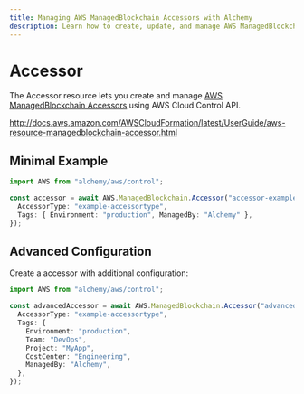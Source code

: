 ```yaml
---
title: Managing AWS ManagedBlockchain Accessors with Alchemy
description: Learn how to create, update, and manage AWS ManagedBlockchain Accessors using Alchemy Cloud Control.
---
```


# Accessor

The Accessor resource lets you create and manage [AWS ManagedBlockchain Accessors](https://docs.aws.amazon.com/managedblockchain/latest/userguide/) using AWS Cloud Control API.

http://docs.aws.amazon.com/AWSCloudFormation/latest/UserGuide/aws-resource-managedblockchain-accessor.html

## Minimal Example

```ts
import AWS from "alchemy/aws/control";

const accessor = await AWS.ManagedBlockchain.Accessor("accessor-example", {
  AccessorType: "example-accessortype",
  Tags: { Environment: "production", ManagedBy: "Alchemy" },
});
```

## Advanced Configuration

Create a accessor with additional configuration:

```ts
import AWS from "alchemy/aws/control";

const advancedAccessor = await AWS.ManagedBlockchain.Accessor("advanced-accessor", {
  AccessorType: "example-accessortype",
  Tags: {
    Environment: "production",
    Team: "DevOps",
    Project: "MyApp",
    CostCenter: "Engineering",
    ManagedBy: "Alchemy",
  },
});
```

